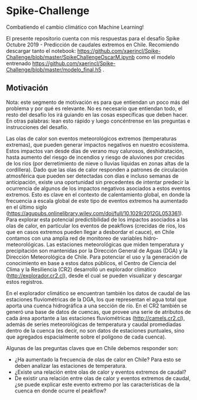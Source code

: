 # Spike-Challenge
Combatiendo el cambio climático con Machine Learning!

El presente repositorio cuenta con mis respuestas para el desafío Spike Octubre 2019 - Predicción de caudales extremos en Chile.
Recomiendo descargar tanto el notebook: https://github.com/xaerincl/Spike-Challenge/blob/master/SpikeChallengeOscarM.ipynb como el modelo entrenado https://github.com/xaerincl/Spike-Challenge/blob/master/modelo_final.h5 .



## Motivación

Nota: este segmento de motivación es para que entiendan un poco más del problema y por qué es relevante. No es necesario que entiendan todo, el resto del desafío los irá guiando en las cosas específicas que deben hacer. En otras palabras: lean esto rápido y luego concéntrense en las preguntas e instrucciones del desafío.

Las olas de calor son eventos meteorológicos extremos (temperaturas extremas), que pueden generar impactos negativos en nuestro ecosistema. Estos impactos van desde días de verano muy calurosos, deshidratación, hasta aumento del riesgo de incendios y riesgo de aluviones por crecidas de los ríos (por derretimiento de nieve o lluvias líquidas en zonas altas de la cordillera).
Dado que las olas de calor responden a patrones de circulación atmosférica que pueden ser detectadas con días e incluso semanas de anticipación, existe una oportunidad sin precedentes de intentar predecir la ocurrencia de algunos de los impactos negativos asociados a estos eventos extremos. Esto es clave en el contexto de calentamiento global, en donde la frecuencia a escala global de este tipo de eventos extremos ha aumentado en el último siglo (https://agupubs.onlinelibrary.wiley.com/doi/full/10.1029/2012GL053361).
Para explorar esta potencial predictibilidad de los impactos asociados a las olas de calor, en particular los eventos de peakflows (crecidas de ríos, los que en casos extremos pueden llegar a desbordar el cauce), en Chile contamos con una amplia red de monitoreo de variables hidro-meteorológicas. Las estaciones meteorológicas que miden temperatura y precipitación son mantenidas por la Dirección General de Aguas (DGA) y la Dirección Meteorológica de Chile. Para potenciar el uso y la generación de conocimiento en base a estos datos públicos, el Centro de Ciencia del Clima y la Resiliencia (CR2) desarrolló un explorador climático (http://explorador.cr2.cl), desde el cual se pueden visualizar y descargar estos registros.

En el explorador climático se encuentran también los datos de caudal de las estaciones fluviométricas de la DGA, los que representan el agua total que aporta una cuenca hidrográfica a una sección de río. En el CR2 también se generó una base de datos de cuencas, que provee una serie de atributos de cada área aportante a las estaciones fluviométricas (http://camels.cr2.cl), además de series meteorológicas de temperatura y caudal promediadas dentro de la cuenca (es decir, no son datos de estaciones puntuales, sino que agregados espacialmente sobre el polígono de cada cuenca). 

Algunas de las preguntas claves que en Chile debemos responder son:
- ¿Ha aumentado la frecuencia de olas de calor en Chile? Para esto se deben analizar las estaciones de temperatura.
- ¿Existe una relación entre olas de calor y eventos extremos de caudal? 
- De existir una relación entre olas de calor y eventos extremos de caudal, ¿se puede explicar este evento extremo por las características de la cuenca en donde ocurre el peakflow?
